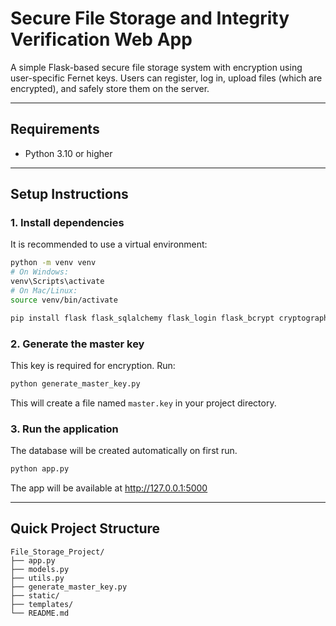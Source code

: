 # Secure File Storage and Integrity Verification Web App

A simple Flask-based secure file storage system with encryption using user-specific Fernet keys. Users can register, log in, upload files (which are encrypted), and safely store them on the server.

---

## Requirements

- Python 3.10 or higher

---

## Setup Instructions

### 1. Install dependencies

It is recommended to use a virtual environment:

```bash
python -m venv venv
# On Windows:
venv\Scripts\activate
# On Mac/Linux:
source venv/bin/activate

pip install flask flask_sqlalchemy flask_login flask_bcrypt cryptography
```

### 2. Generate the master key

This key is required for encryption. Run:

```bash
python generate_master_key.py
```

This will create a file named `master.key` in your project directory.

### 3. Run the application

The database will be created automatically on first run.

```bash
python app.py
```

The app will be available at http://127.0.0.1:5000

---

## Quick Project Structure

```
File_Storage_Project/
├── app.py
├── models.py
├── utils.py
├── generate_master_key.py
├── static/
├── templates/
└── README.md
```